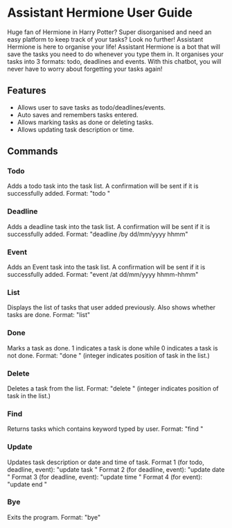 # Assistant Hermione User Guide


Huge fan of Hermione in Harry Potter? Super disorganised and need an easy platform to keep track of your tasks? Look
no further! Assistant Hermione is here to organise your life! Assistant Hermione is a bot that will save the tasks you
need to do whenever you type them in. It organises your tasks into 3 formats: todo, deadlines and events.
With this chatbot, you will never have to worry about forgetting your tasks again!


## Features
- Allows user to save tasks as todo/deadlines/events.
- Auto saves and remembers tasks entered.
- Allows marking tasks as done or deleting tasks.
- Allows updating task description or time.

## Commands


### Todo
Adds a todo task into the task list. A confirmation will be sent if it is successfully added.
Format: "todo <task description>"


### Deadline
Adds a deadline task into the task list. A confirmation will be sent if it is successfully added.
Format: "deadline <task description> /by dd/mm/yyyy hhmm"



### Event
Adds an Event task into the task list. A confirmation will be sent if it is successfully added.
Format: "event <task description> /at dd/mm/yyyy hhmm-hhmm"


### List
Displays the list of tasks that user added previously. Also shows whether tasks are done.
Format: "list"


### Done
Marks a task as done. 1 indicates a task is done while 0 indicates a task is not done.
Format: "done <integer>" (integer indicates position of task in the list.)


### Delete
Deletes a task from the list.
Format: "delete <integer>" (integer indicates position of task in the list.)


### Find
Returns tasks which contains keyword typed by user.
Format: "find <keyword>"


### Update
Updates task description or date and time of task.
Format 1 (for todo, deadline, event): "update <integer> task <new task description>"
Format 2 (for deadline, event): "update <integer> date <new date>"
Format 3 (for deadline, event): "update <integer> time <new time>"
Format 4 (for event): "update <integer> end <new end time>"


### Bye
Exits the program.
Format: "bye"